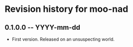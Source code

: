 # Revision history for moo-nad

## 0.1.0.0 -- YYYY-mm-dd

* First version. Released on an unsuspecting world.
